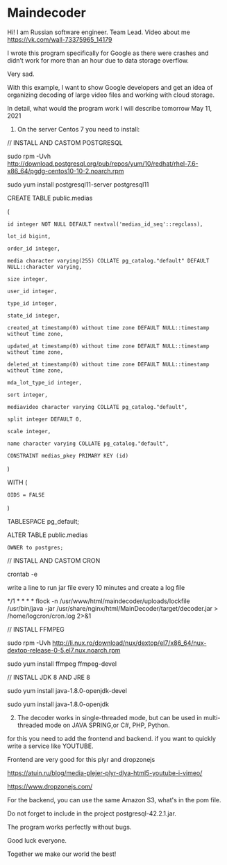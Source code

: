 # Maindecoder

Hi! I am Russian software engineer. Team Lead. Video about me https://vk.com/wall-73375965_14179

I wrote this program specifically for Google as there were crashes and didn’t work for more than an hour due to data storage overflow.

Very sad. 

With this example, I want to show Google developers and get an idea of organizing decoding of large video files and working with cloud storage.

In detail, what would the program work I will describe tomorrow May 11, 2021

1. On the server Centos 7 you need to install:
 
//  INSTALL AND CASTOM POSTGRESQL

sudo rpm -Uvh  http://download.postgresql.org/pub/repos/yum/10/redhat/rhel-7.6-x86_64/pgdg-centos10-10-2.noarch.rpm

sudo yum install postgresql11-server postgresql11

CREATE TABLE public.medias

(

    id integer NOT NULL DEFAULT nextval('medias_id_seq'::regclass),
    
    lot_id bigint,
    
    order_id integer,
    
    media character varying(255) COLLATE pg_catalog."default" DEFAULT NULL::character varying,
    
    size integer,
    
    user_id integer,
    
    type_id integer,
    
    state_id integer,
    
    created_at timestamp(0) without time zone DEFAULT NULL::timestamp without time zone,
    
    updated_at timestamp(0) without time zone DEFAULT NULL::timestamp without time zone,
    
    deleted_at timestamp(0) without time zone DEFAULT NULL::timestamp without time zone,
    
    mda_lot_type_id integer,
    
    sort integer,
    
    mediavideo character varying COLLATE pg_catalog."default",
    
    split integer DEFAULT 0,
    
    scale integer,
    
    name character varying COLLATE pg_catalog."default",
    
    CONSTRAINT medias_pkey PRIMARY KEY (id)
    
)

WITH (

    OIDS = FALSE
    
)

TABLESPACE pg_default;

ALTER TABLE public.medias

    OWNER to postgres;
    
    
    
//  INSTALL AND CASTOM CRON

crontab -e

write a line to run jar file every 10 minutes and create a log file

*/1 * * * * flock -n /usr/www/html/maindecoder/uploads/lockfile /usr/bin/java -jar /usr/share/nginx/html/MainDecoder/target/decoder.jar > /home/logcron/cron.log 2>&1



//  INSTALL FFMPEG

sudo rpm -Uvh http://li.nux.ro/download/nux/dextop/el7/x86_64/nux-dextop-release-0-5.el7.nux.noarch.rpm

sudo yum install ffmpeg ffmpeg-devel


//  INSTALL JDK 8 AND JRE 8

sudo yum install java-1.8.0-openjdk-devel

sudo yum install java-1.8.0-openjdk

2. The decoder works in single-threaded mode, but can be used in multi-threaded mode on JAVA SPRING,or C#, PHP, Python.

for this you need to add the frontend and backend. if you want to quickly write a service like YOUTUBE.

Frontend are very good for this plyr and dropzonejs

https://atuin.ru/blog/media-plejer-plyr-dlya-html5-youtube-i-vimeo/

https://www.dropzonejs.com/

For the backend, you can use the same Amazon S3, what's in the pom file.

Do not forget to include in the project postgresql-42.2.1.jar.

The program works perfectly without bugs. 

Good luck everyone. 

Together we make our world the best!















    
